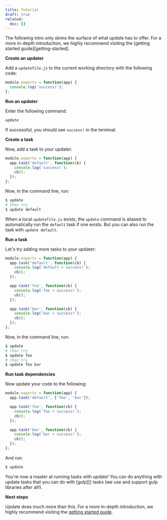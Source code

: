 ```yaml
---
title: Tutorial
draft: true
related:
  doc: []
---
```


The following intro only skims the surface of what update has to offer. For a more in-depth introduction, we highly recommend visiting the [getting started guide][getting-started].

**Create an updater**

Add a `updatefile.js` to the current working directory with the following code:

```js
module.exports = function(app) {
  console.log('success!');
};
```

**Run an updater**

Enter the following command:

```sh
update
```

If successful, you should see `success!` in the terminal.

**Create a task**

Now, add a task to your updater.

```js
module.exports = function(app) {
  app.task('default', function(cb) {
    console.log('success!');
    cb();
  });
};
```

Now, in the command line, run:

```sh
$ update
# then try
$ update default
```

When a local `updatefile.js` exists, the `update` command is aliased to automatically run the `default` task if one exists. But you can also run the task with `update default`.

**Run a task**

Let's try adding more tasks to your updater:

```js
module.exports = function(app) {
  app.task('default', function(cb) {
    console.log('default > success!');
    cb();
  });

  app.task('foo', function(cb) {
    console.log('foo > success!');
    cb();
  });

  app.task('bar', function(cb) {
    console.log('bar > success!');
    cb();
  });
};
```

Now, in the command line, run:

```sh
$ update
# then try
$ update foo
# then try
$ update foo bar
```

**Run task dependencies**

Now update your code to the following:

```js
module.exports = function(app) {
  app.task('default', ['foo', 'bar']);

  app.task('foo', function(cb) {
    console.log('foo > success!');
    cb();
  });

  app.task('bar', function(cb) {
    console.log('bar > success!');
    cb();
  });
};
```

And run:

```sh
$ update
```

You're now a master at running tasks with update! You can do anything with update tasks that you can do with [gulp][] tasks (we use and support gulp libraries after all!).

**Next steps**

Update does much more than this. For a more in-depth introduction, we highly recommend visiting the [getting started guide](https://github.com/update/getting-started).